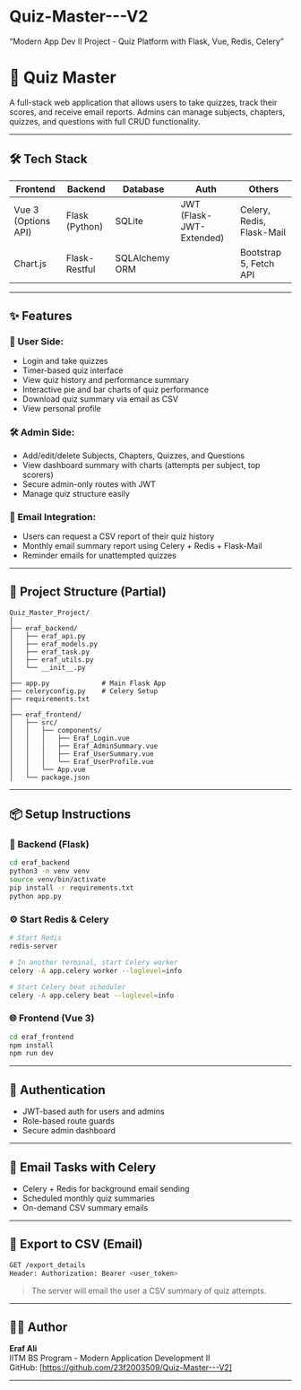 # Quiz-Master---V2
“Modern App Dev II Project - Quiz Platform with Flask, Vue, Redis, Celery”


# 🧠 Quiz Master

A full-stack web application that allows users to take quizzes, track their scores, and receive email reports. Admins can manage subjects, chapters, quizzes, and questions with full CRUD functionality.

---


## 🛠️ Tech Stack

| Frontend              | Backend          | Database | Auth         | Others                       |
|-----------------------|------------------|----------|--------------|------------------------------|
| Vue 3 (Options API)   | Flask (Python)   | SQLite   | JWT (Flask-JWT-Extended) | Celery, Redis, Flask-Mail    |
| Chart.js              | Flask-Restful    | SQLAlchemy ORM |           | Bootstrap 5, Fetch API      |

---

## ✨ Features

### 👥 User Side:
- Login and take quizzes
- Timer-based quiz interface
- View quiz history and performance summary
- Interactive pie and bar charts of quiz performance
- Download quiz summary via email as CSV
- View personal profile

### 🛠️ Admin Side:
- Add/edit/delete Subjects, Chapters, Quizzes, and Questions
- View dashboard summary with charts (attempts per subject, top scorers)
- Secure admin-only routes with JWT
- Manage quiz structure easily

### 📧 Email Integration:
- Users can request a CSV report of their quiz history
- Monthly email summary report using Celery + Redis + Flask-Mail
- Reminder emails for unattempted quizzes

---


## 🧪 Project Structure (Partial)

```
Quiz_Master_Project/
│
├── eraf_backend/
│   ├── eraf_api.py
│   ├── eraf_models.py
│   ├── eraf_task.py
│   ├── eraf_utils.py
│   └── __init__.py
│
├── app.py             # Main Flask App
├── celeryconfig.py    # Celery Setup
├── requirements.txt
│
├── eraf_frontend/
│   ├── src/
│   │   ├── components/
│   │   │   ├── Eraf_Login.vue
│   │   │   ├── Eraf_AdminSummary.vue
│   │   │   ├── Eraf_UserSummary.vue
│   │   │   └── Eraf_UserProfile.vue
│   │   └── App.vue
│   └── package.json
```

---

## 📦 Setup Instructions

### 🔧 Backend (Flask)

```bash
cd eraf_backend
python3 -m venv venv
source venv/bin/activate
pip install -r requirements.txt
python app.py
```

### ⚙️ Start Redis & Celery

```bash
# Start Redis
redis-server

# In another terminal, start Celery worker
celery -A app.celery worker --loglevel=info

# Start Celery beat scheduler
celery -A app.celery beat --loglevel=info
```

### 🌐 Frontend (Vue 3)

```bash
cd eraf_frontend
npm install
npm run dev
```

---

## 🔐 Authentication

- JWT-based auth for users and admins
- Role-based route guards
- Secure admin dashboard

---

## 📩 Email Tasks with Celery

- Celery + Redis for background email sending
- Scheduled monthly quiz summaries
- On-demand CSV summary emails

---

## 📁 Export to CSV (Email)
```bash
GET /export_details
Header: Authorization: Bearer <user_token>
```

> The server will email the user a CSV summary of quiz attempts.

---

## 🙋‍♂️ Author

**Eraf Ali**  
IITM BS Program - Modern Application Development II  
GitHub: [https://github.com/23f2003509/Quiz-Master---V2]

---


